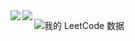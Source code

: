 




<a href="https://github.com/anuraghazra/github-readme-stats">
  <img align="left" src="https://github-readme-stats.vercel.app/api?username=hideaki10&bg_color=30,e96443,904e95&title_color=fff&text_color=fff" />
</a>
<a href="https://github.com/anuraghazra/github-readme-stats">
  <img align="left" src="https://github-readme-stats.vercel.app/api/top-langs/?username=hideaki10&bg_color=30,e96443,904e95&title_color=fff&text_color=fff" />
</a>

![我的 LeetCode 数据](https://stats.justsong.cn/api/leetcode/?username=hideaki10)

